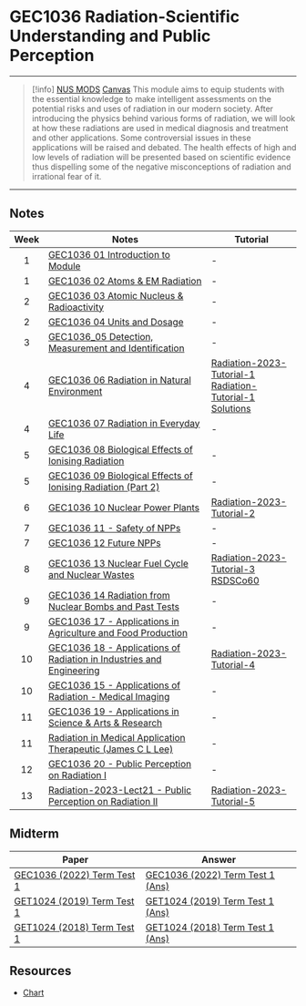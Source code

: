 
# GEC1036 Radiation-Scientific Understanding and Public Perception

---

>[!info] [NUS MODS](https://nusmods.com/modules/GEC1036/radiation-scientific-understanding-and-public-perception)  [Canvas]()
>This module aims to equip students with the essential knowledge to make intelligent assessments on the potential risks and uses of radiation in our modern society. After introducing the physics behind various forms of radiation, we will look at how these radiations are used in medical diagnosis and treatment and other applications. Some controversial issues in these applications will be raised and debated. The health effects of high and low levels of radiation will be presented based on scientific evidence thus dispelling some of the negative misconceptions of radiation and irrational fear of it.

---

## Notes

| Week | Notes                                                                                                                                                                    | Tutorial                                                                                                                                       |
|:----:| ------------------------------------------------------------------------------------------------------------------------------------------------------------------------ | ---------------------------------------------------------------------------------------------------------------------------------------------- |
|  1   | [GEC1036 01 Introduction to Module](Notes/GEC1036%2001%20Introduction%20to%20Module.pdf)                                                                                 | -                                                                                                                                              |
|  1   | [GEC1036 02 Atoms & EM Radiation](Notes/GEC1036%2002%20Atoms%20&%20EM%20Radiation.pdf)                                                                                   | -                                                                                                                                              |
|  2   | [GEC1036 03 Atomic Nucleus & Radioactivity](Notes/GEC1036%2003%20Atomic%20Nucleus%20&%20Radioactivity.pdf)                                                               | -                                                                                                                                              |
|  2   | [GEC1036 04 Units and Dosage](Notes/GEC1036%2004%20Units%20and%20Dosage.pdf)                                                                                             | -                                                                                                                                              |
|  3   | [GEC1036_05 Detection, Measurement and Identification](Notes/GEC1036_05%20Detection,%20Measurement%20and%20Identification.pdf)                                           | -                                                                                                                                              |
|  4   | [GEC1036 06 Radiation in Natural Environment](Notes/GEC1036%2006%20Radiation%20in%20Natural%20Environment.pdf)                                                           | [Radiation-2023-Tutorial-1](Tutorial/Radiation-2023-Tutorial-1.pdf)<br>[Radiation-Tutorial-1 Solutions](Tutorial/Radiation-Tutorial-1%20Solutions.pdf) |
|  4   | [GEC1036 07 Radiation in Everyday Life](Notes/GEC1036%2007%20Radiation%20in%20Everyday%20Life.pdf)                                                                       | -                                                                                                                                              |
|  5   | [GEC1036 08 Biological Effects of Ionising Radiation](Notes/GEC1036%2008%20Biological%20Effects%20of%20Ionising%20Radiation.pdf)                                         | -                                                                                                                                              |
|  5   | [GEC1036 09 Biological Effects of Ionising Radiation (Part 2)](Notes/GEC1036%2009%20Biological%20Effects%20of%20Ionising%20Radiation%20(Part%202).pdf)                   | -                                                                                                                                              |
|  6   | [GEC1036 10  Nuclear Power Plants](Notes/GEC1036%2010%20%20Nuclear%20Power%20Plants.pdf)                                                                                 | [Radiation-2023-Tutorial-2](Tutorial/Radiation-2023-Tutorial-2.pdf)                                                                          |
|  7   | [GEC1036 11 - Safety of NPPs](Notes/GEC1036%2011%20-%20Safety%20of%20NPPs.pdf)                                                                                           | -                                                                                                                                              |
|  7   | [GEC1036 12  Future NPPs](Notes/GEC1036%2012%20%20Future%20NPPs.pdf)                                                                                                     | -                                                                                                                                              |
|  8   | [GEC1036 13  Nuclear Fuel Cycle and Nuclear Wastes](Notes/GEC1036%2013%20%20Nuclear%20Fuel%20Cycle%20and%20Nuclear%20Wastes.pdf)                                         | [Radiation-2023-Tutorial-3](Tutorial/Radiation-2023-Tutorial-3.pdf)<br>[RSDSCo60](Tutorial/RSDSCo60.pdf)                                     |
|  9   | [GEC1036 14 Radiation from Nuclear Bombs and Past Tests](Notes/GEC1036%2014%20Radiation%20from%20Nuclear%20Bombs%20and%20Past%20Tests.pdf)                               | -                                                                                                                                              |
|  9   | [GEC1036 17 - Applications in Agriculture and Food Production](Notes/GEC1036%2017%20-%20Applications%20in%20Agriculture%20and%20Food%20Production.pdf)                   | -                                                                                                                                              |
|  10  | [GEC1036 18 - Applications of Radiation in Industries and Engineering](Notes/GEC1036%2018%20-%20Applications%20of%20Radiation%20in%20Industries%20and%20Engineering.pdf) | [Radiation-2023-Tutorial-4](Tutorial/Radiation-2023-Tutorial-4.pdf)                                                                          |
|  10  | [GEC1036 15 - Applications of Radiation - Medical Imaging](Notes/GEC1036%2015%20-%20Applications%20of%20Radiation%20-%20Medical%20Imaging.pdf)                           | -                                                                                                                                              |
|  11  | [GEC1036 19 - Applications in Science & Arts & Research](Notes/GEC1036%2019%20-%20Applications%20in%20Science%20&%20Arts%20&%20Research.pdf)                             | -                                                                                                                                              |
|  11  | [Radiation in Medical Application Therapeutic (James C L Lee)](Notes/GEC1036%2019%20Radiation%20in%20Medical%20Application%20Therapeutic%20(James%20C%20L%20Lee).pdf)                                                                                                                                                        | -                                                                                                                                              |
|  12  | [GEC1036 20 - Public Perception on Radiation I](Notes/GEC1036%2020%20-%20Public%20Perception%20on%20Radiation%20I.pdf)                                                   | -                                                                                                                                              |
|  13  | [Radiation-2023-Lect21 - Public Perception on Radiation II](Notes/Radiation-2023-Lect21%20-%20Public%20Perception%20on%20Radiation%20II.pdf)                             | [Radiation-2023-Tutorial-5](Tutorial/Radiation-2023-Tutorial-5.pdf)                                                                                                                                               |

## Midterm

| Paper                              | Answer                                   |
| ---------------------------------- | ---------------------------------------- |
| [GEC1036 (2022) Term Test 1](Past%20Term%20Tests/GEC1036%20(2022)%20Term%20Test%201.pdf) | [GEC1036 (2022) Term Test 1 (Ans)](Past%20Term%20Tests/GEC1036%20(2022)%20Term%20Test%201%20(Ans).pdf) |
| [GET1024 (2019) Term Test 1](Past%20Term%20Tests/GET1024%20(2019)%20Term%20Test%201.pdf) | [GET1024 (2019) Term Test 1 (Ans)](Past%20Term%20Tests/GET1024%20(2019)%20Term%20Test%201%20(Ans).pdf) |
| [GET1024 (2018) Term Test 1](Past%20Term%20Tests/GET1024%20(2018)%20Term%20Test%201.pdf) | [GET1024 (2018) Term Test 1 (Ans)](Past%20Term%20Tests/GET1024%20(2018)%20Term%20Test%201%20(Ans).pdf) |


## Resources

- [Chart](https://www-nds.iaea.org/relnsd/vcharthtml/VChartHTML.html)



